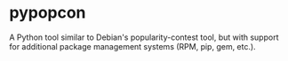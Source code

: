 pypopcon
========

A Python tool similar to Debian's popularity-contest tool, but with support for
additional package management systems (RPM, pip, gem, etc.).
